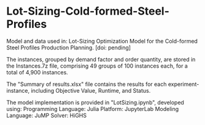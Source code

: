 # Lot-Sizing-Cold-formed-Steel-Profiles

Model and data used in:
Lot-Sizing Optimization Model for the Cold-formed Steel Profiles Production Planning.
[doi: pending]


The instances, grouped by demand factor and order quantity, are stored in the Instances.7z file, comprising 49 groups of 100 instances each, for a total of 4,900 instances.

The "Summary of results.xlsx" file contains the results for each experiment-instance, including Objective Value, Runtime, and Status.

The model implementation is provided in "LotSizing.ipynb", developed using:
    Programming Language: Julia
    Platform: JupyterLab
    Modeling Language: JuMP
    Solver: HiGHS
